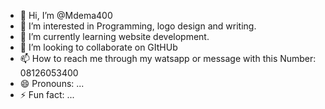 - 👋 Hi, I’m @Mdema400
- 👀 I’m interested in Programming, logo design and writing.
- 🌱 I’m currently learning website development.
- 💞️ I’m looking to collaborate on GItHUb
- 📫 How to reach me through my watsapp or message with this Number: 08126053400
- 😄 Pronouns: ...
- ⚡ Fun fact: ...

<!---
Mdema400/Mdema400 is a ✨ special ✨ repository because its `README.md` (this file) appears on your GitHub profile.
You can click the Preview link to take a look at your changes.
--->
